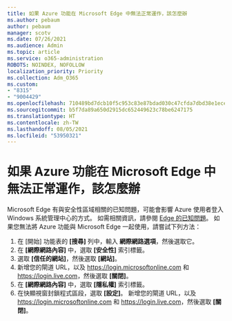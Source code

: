```yaml
---
title: 如果 Azure 功能在 Microsoft Edge 中無法正常運作，該怎麼辦
ms.author: pebaum
author: pebaum
manager: scotv
ms.date: 07/26/2021
ms.audience: Admin
ms.topic: article
ms.service: o365-administration
ROBOTS: NOINDEX, NOFOLLOW
localization_priority: Priority
ms.collection: Adm_O365
ms.custom:
- "8315"
- "9004429"
ms.openlocfilehash: 710489bd7dcb10f5c953c83e87bdad030c47cfda7dbd38e1eceae78bfe0d8790
ms.sourcegitcommit: b5f7da89a650d2915dc652449623c78be6247175
ms.translationtype: HT
ms.contentlocale: zh-TW
ms.lasthandoff: 08/05/2021
ms.locfileid: "53950321"
---
```

# <a name="what-to-do-if-azure-features-dont-work-properly-in-microsoft-edge"></a>如果 Azure 功能在 Microsoft Edge 中無法正常運作，該怎麼辦

Microsoft Edge 有與安全性區域相關的已知問題，可能會影響 Azure 使用者登入 Windows 系統管理中心的方式。 如需相關資訊，請參閱 [Edge 的已知問題](https://go.microsoft.com/fwlink/?linkid=2140608)。 如果您無法將 Azure 功能與 Microsoft Edge 一起使用，請嘗試下列方法：

1. 在 [開始] 功能表的 **[搜尋]** 列中，輸入 **網際網路選項**，然後選取它。
1. 在 **[網際網路內容]** 中，選取 **[安全性]** 索引標籤。
1. 選取 **[信任的網站]**，然後選取 **[網站]**。
1. 新增您的閘道 URL，以及 <https://login.microsoftonline.com> 和 <https://login.live.com>，然後選取 **[關閉]**。
1. 在 **[網際網路內容]** 中，選取 **[隱私權]** 索引標籤。
1. 在快顯視窗封鎖程式區段，選取 **[設定]**。 新增您的閘道 URL，以及 <https://login.microsoftonline.com> 和 <https://login.live.com>，然後選取 **[關閉]**。